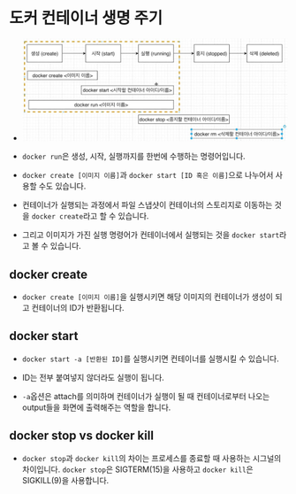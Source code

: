 # 도커 컨테이너 생명 주기

- ![image](../img/docker-life-cycle.JPG)

- `docker run`은 생성, 시작, 실행까지를 한번에 수행하는 명령어입니다.

- `docker create [이미지 이름]`과 `docker start [ID 혹은 이름]`으로 나누어서 사용할 수도 있습니다.

- 컨테이너가 실행되는 과정에서 파일 스냅샷이 컨테이너의 스토리지로 이동하는 것을 `docker create`라고 할 수 있습니다.

- 그리고 이미지가 가진 실행 명령어가 컨테이너에서 실행되는 것을 `docker start`라고 볼 수 있습니다.

## docker create

- `docker create [이미지 이름]`을 실행시키면 해당 이미지의 컨테이너가 생성이 되고 컨테이너의 ID가 반환됩니다.

## docker start

- `docker start -a [반환된 ID]`를 실행시키면 컨테이너를 실행시킬 수 있습니다.

- ID는 전부 붙여넣지 않더라도 실행이 됩니다.

- `-a`옵션은 attach를 의미하며 컨테이너가 실행이 될 때 컨테이너로부터 나오는 output들을 화면에 출력해주는 역할을 합니다.

## docker stop vs docker kill

- `docker stop`과 `docker kill`의 차이는 프로세스를 종료할 때 사용하는 시그널의 차이입니다. `docker stop`은 SIGTERM(15)을 사용하고 `docker kill`은 SIGKILL(9)을 사용합니다.
